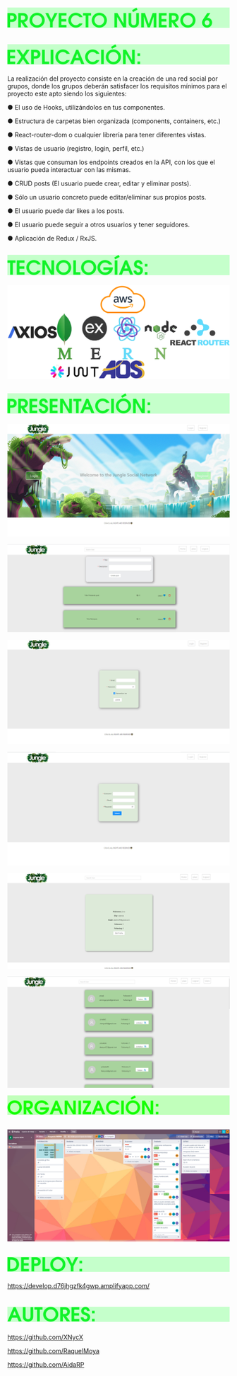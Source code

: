 # ![](/src/img/TITLE6.png)

## ![](/src/img/Expli.png)
La realización del proyecto consiste en la creación de una red social por grupos, donde los grupos deberán satisfacer los requisitos mínimos para el proyecto este apto siendo los siguientes:

● El uso de Hooks, utilizándolos en tus componentes.

● Estructura de carpetas bien organizada (components, containers, etc.)

● React-router-dom o cualquier librería para tener diferentes vistas.

● Vistas de usuario (registro, login, perfil, etc.)

● Vistas que consuman los endpoints creados en la API, con los que el
usuario pueda interactuar con las mismas.

● CRUD posts (El usuario puede crear, editar y eliminar posts).

● Sólo un usuario concreto puede editar/eliminar sus propios posts.

● El usuario puede dar likes a los posts.

● El usuario puede seguir a otros usuarios y tener seguidores.

● Aplicación de Redux / RxJS.

## ![](/src/img/Teech.png)
![](/src/img/TechUti.jpg)
## ![](/src/img/Preees.png)

![](/src/img/Home.jpg)

![](/src/img/Home_User.jpg)

![](/src/img/Login.jpg)

![](/src/img/Register.jpg)

![](/src/img/User_View.jpg)

![](/src/img/users.jpg)

![](/src/img/Org.png)
## ![](/src/img/Trello.jpg)
## ![](/src/img/Deploy.png)
https://develop.d76jhgzfk4gwp.amplifyapp.com/

# ![](/src/img/Auth.png)
https://github.com/XNycX

https://github.com/RaquelMoya

https://github.com/AidaRP

